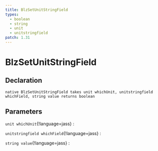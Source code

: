 ```yaml
---
title: BlzSetUnitStringField
types:
  - boolean
  - string
  - unit
  - unitstringfield
patch: 1.31
---
```


# BlzSetUnitStringField

## Declaration

```jass
native BlzSetUnitStringField takes unit whichUnit, unitstringfield whichField, string value returns boolean
```

## Parameters
`unit whichUnit`{!language=jass}
: 

`unitstringfield whichField`{!language=jass}
: 

`string value`{!language=jass}
: 
